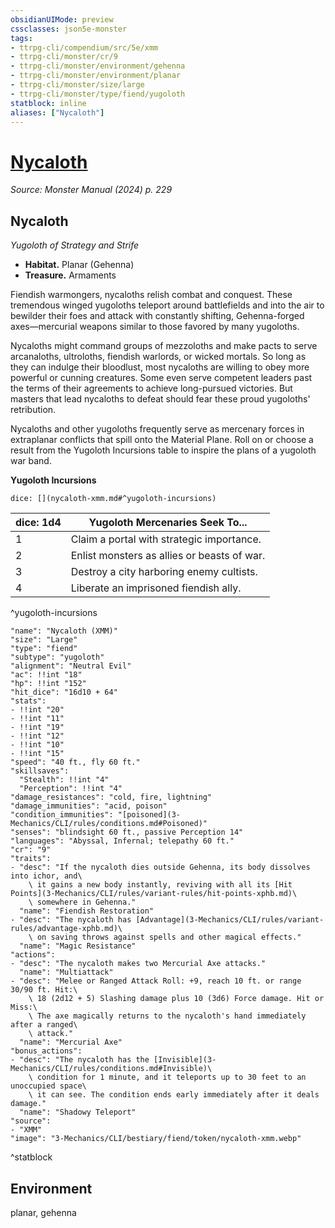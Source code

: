 ```yaml
---
obsidianUIMode: preview
cssclasses: json5e-monster
tags:
- ttrpg-cli/compendium/src/5e/xmm
- ttrpg-cli/monster/cr/9
- ttrpg-cli/monster/environment/gehenna
- ttrpg-cli/monster/environment/planar
- ttrpg-cli/monster/size/large
- ttrpg-cli/monster/type/fiend/yugoloth
statblock: inline
aliases: ["Nycaloth"]
---
```

# [Nycaloth](3-Mechanics\CLI\bestiary\fiend/nycaloth-xmm.md)
*Source: Monster Manual (2024) p. 229*  

## Nycaloth

*Yugoloth of Strategy and Strife*

- **Habitat.** Planar (Gehenna)  
- **Treasure.** Armaments  

Fiendish warmongers, nycaloths relish combat and conquest. These tremendous winged yugoloths teleport around battlefields and into the air to bewilder their foes and attack with constantly shifting, Gehenna-forged axes—mercurial weapons similar to those favored by many yugoloths.

Nycaloths might command groups of mezzoloths and make pacts to serve arcanaloths, ultroloths, fiendish warlords, or wicked mortals. So long as they can indulge their bloodlust, most nycaloths are willing to obey more powerful or cunning creatures. Some even serve competent leaders past the terms of their agreements to achieve long-pursued victories. But masters that lead nycaloths to defeat should fear these proud yugoloths' retribution.

Nycaloths and other yugoloths frequently serve as mercenary forces in extraplanar conflicts that spill onto the Material Plane. Roll on or choose a result from the Yugoloth Incursions table to inspire the plans of a yugoloth war band.

**Yugoloth Incursions**

`dice: [](nycaloth-xmm.md#^yugoloth-incursions)`

| dice: 1d4 | Yugoloth Mercenaries Seek To... |
|-----------|---------------------------------|
| 1 | Claim a portal with strategic importance. |
| 2 | Enlist monsters as allies or beasts of war. |
| 3 | Destroy a city harboring enemy cultists. |
| 4 | Liberate an imprisoned fiendish ally. |
^yugoloth-incursions

```statblock
"name": "Nycaloth (XMM)"
"size": "Large"
"type": "fiend"
"subtype": "yugoloth"
"alignment": "Neutral Evil"
"ac": !!int "18"
"hp": !!int "152"
"hit_dice": "16d10 + 64"
"stats":
- !!int "20"
- !!int "11"
- !!int "19"
- !!int "12"
- !!int "10"
- !!int "15"
"speed": "40 ft., fly 60 ft."
"skillsaves":
  "Stealth": !!int "4"
  "Perception": !!int "4"
"damage_resistances": "cold, fire, lightning"
"damage_immunities": "acid, poison"
"condition_immunities": "[poisoned](3-Mechanics/CLI/rules/conditions.md#Poisoned)"
"senses": "blindsight 60 ft., passive Perception 14"
"languages": "Abyssal, Infernal; telepathy 60 ft."
"cr": "9"
"traits":
- "desc": "If the nycaloth dies outside Gehenna, its body dissolves into ichor, and\
    \ it gains a new body instantly, reviving with all its [Hit Points](3-Mechanics/CLI/rules/variant-rules/hit-points-xphb.md)\
    \ somewhere in Gehenna."
  "name": "Fiendish Restoration"
- "desc": "The nycaloth has [Advantage](3-Mechanics/CLI/rules/variant-rules/advantage-xphb.md)\
    \ on saving throws against spells and other magical effects."
  "name": "Magic Resistance"
"actions":
- "desc": "The nycaloth makes two Mercurial Axe attacks."
  "name": "Multiattack"
- "desc": "Melee or Ranged Attack Roll: +9, reach 10 ft. or range 30/90 ft. Hit:\
    \ 18 (2d12 + 5) Slashing damage plus 10 (3d6) Force damage. Hit or Miss:\
    \ The axe magically returns to the nycaloth's hand immediately after a ranged\
    \ attack."
  "name": "Mercurial Axe"
"bonus_actions":
- "desc": "The nycaloth has the [Invisible](3-Mechanics/CLI/rules/conditions.md#Invisible)\
    \ condition for 1 minute, and it teleports up to 30 feet to an unoccupied space\
    \ it can see. The condition ends early immediately after it deals damage."
  "name": "Shadowy Teleport"
"source":
- "XMM"
"image": "3-Mechanics/CLI/bestiary/fiend/token/nycaloth-xmm.webp"
```
^statblock

## Environment

planar, gehenna